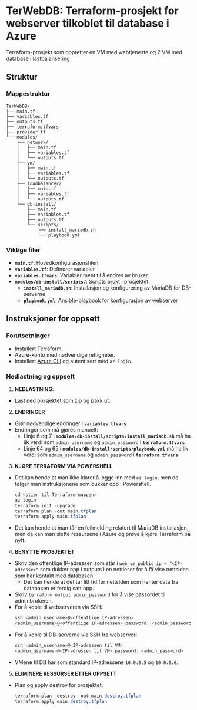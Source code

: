 # TerWebDB: Terraform-prosjekt for webserver tilkoblet til database i Azure

Terraform-prosjekt som oppretter en VM med webtjeneste og 2 VM med database i lastbalansering

## Struktur

### Mappestruktur

```
TerWebDB/
├── main.tf
├── variables.tf
├── outputs.tf
├── terraform.tfvars
├── provider.tf
└── modules/
    ├── network/
    │   ├── main.tf
    │   ├── variables.tf
    │   └── outputs.tf
    ├── vm/
    │   ├── main.tf
    │   ├── variables.tf
    │   └── outputs.tf
    ├── loadbalancer/
    │   ├── main.tf
    │   ├── variables.tf
    │   └── outputs.tf
    └── db-install/
        ├── main.tf
        ├── variables.tf
        ├── outputs.tf
        └── scripts/
            ├── install_mariadb.sh
            └── playbook.yml
```

### Viktige filer

- **`main.tf`**: Hovedkonfigurasjonsfilen
- **`variables.tf`**: Definerer variabler
- **`variables.tfvars`**: Variabler ment til å endres av bruker
- **`modules/db-install/scripts/`**: Scripts brukt i prosjektet
  - **`install_mariadb.sh`**: Installasjon og konfigurering av MariaDB for DB-serverne
  - **`playbook.yml`**: Ansible-playbook for konfigurasjon av webserver

## Instruksjoner for oppsett

### Forutsetninger

- Installert [Terraform](https://developer.hashicorp.com/terraform/tutorials/aws-get-started/install-cli).
- Azure-konto med nødvendige rettigheter.
- Installert [Azure CLI](https://learn.microsoft.com/en-us/cli/azure/install-azure-cli-windows?tabs=azure-cli) og autentisert med `az login`.

### Nedlastning og oppsett

1. **NEDLASTNING**:
- Last ned prosjektet som zip og pakk ut.
2. **ENDRINGER**
- Gjør nødvendige endringer i **`variables.tfvars`**
- Endringer som må gjøres manuelt:
  - Linje 6 og 7 i **`modules/db-install/scripts/install_mariadb.sh`** må ha lik verdi som `admin_username` og `admin_password` i **`terraform.tfvars`**
  - Linje 64 og 65 i **`modules/db-install/scripts/playbook.yml`** må ha lik verdi som `admin_username` og `admin_password` i **`terraform.tfvars`**
3. **KJØRE TERRAFORM VIA POWERSHELL**
- Det kan hende at man ikke klarer å logge inn med `az login`, men da følger man instruksjonene som dukker opp i Powershell.
  ```powershell
  cd <stien til Terraform-mappen>
  az login
  terraform init -upgrade
  terraform plan -out main.tfplan
  terraform apply main.tfplan
  ```
- Det kan hende at man får en feilmelding relatert til MariaDB installasjon, men da kan man slette ressursene i Azure og prøve å kjøre Terraform på nytt.
4. **BENYTTE PROSJEKTET**
- Skriv den offentlige IP-adressen som står i `web_vm_public_ip = "<IP-adresse>"` som dukker opp i outputs i en nettleser for å få vise nettsiden som har kontakt med databasen.
  - Det kan hende at det tar litt tid før nettsiden som henter data fra databasen er ferdig satt opp.
- Skriv `terraform output admin_password` for å vise passordet til adminbrukeren.
- For å koble til webserveren via SSH:
  ```powershell
  ssh <admin_username>@<offentlige IP-adressen>
  <admin_username>@<offentlige IP-adressen> password: <admin_password>
  ```
- For å koble til DB-serverne via SSH fra webserver:
  ```powershell
  ssh <admin_username>@<IP-adressen til VM>
  <admin_username>@<IP-adressen til VM> password: <admin_password>
  ```
- VMene til DB har som standard IP-adressene `10.0.0.5` og `10.0.0.6`.
5. **ELIMINERE RESSURSER ETTER OPPSETT**
- Plan og apply destroy for prosjektet:
  ```powershell
  terraform plan -destroy -out main.destroy.tfplan
  terraform apply main.destroy.tfplan
  ```
